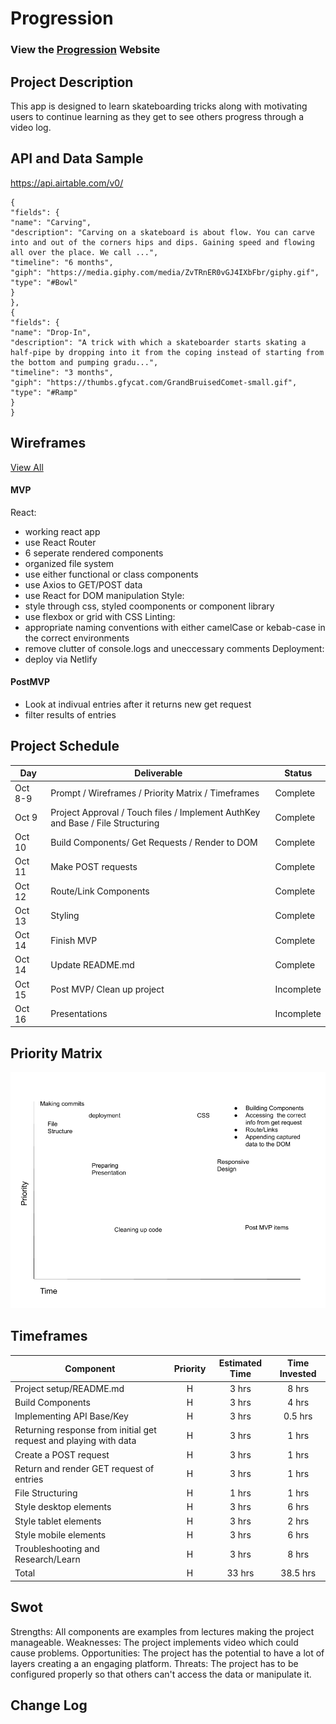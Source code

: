 # Progression

### View the [Progression](https://progression.netlify.app/) Website

## Project Description

This app is designed to learn skateboarding tricks along with motivating users to continue learning as they get to see others progress through a video log.

## API and Data Sample

https://api.airtable.com/v0/

```
{
"fields": {
"name": "Carving",
"description": "Carving on a skateboard is about flow. You can carve into and out of the corners hips and dips. Gaining speed and flowing all over the place. We call ...",
"timeline": "6 months",
"giph": "https://media.giphy.com/media/ZvTRnER0vGJ4IXbFbr/giphy.gif",
"type": "#Bowl"
}
},
{
"fields": {
"name": "Drop-In",
"description": "A trick with which a skateboarder starts skating a half-pipe by dropping into it from the coping instead of starting from the bottom and pumping gradu...",
"timeline": "3 months",
"giph": "https://thumbs.gfycat.com/GrandBruisedComet-small.gif",
"type": "#Ramp"
}
}
```

## Wireframes

[View All](https://github.com/ForkingPaths2040/Progression/blob/main/PNGs/wireframes/preview.md)

#### MVP

React:

- working react app
- use React Router
- 6 seperate rendered components
- organized file system
- use either functional or class components
- use Axios to GET/POST data
- use React for DOM manipulation
  Style:
- style through css, styled coomponents or component library
- use flexbox or grid with CSS
  Linting:
- appropriate naming conventions with either camelCase or kebab-case in the correct environments
- remove clutter of console.logs and uneccessary comments
  Deployment:
- deploy via Netlify

#### PostMVP

- Look at indivual entries after it returns new get request
- filter results of entries

## Project Schedule

| Day     | Deliverable                                                                    | Status     |
| ------- | ------------------------------------------------------------------------------ | ---------- |
| Oct 8-9 | Prompt / Wireframes / Priority Matrix / Timeframes                             | Complete   |
| Oct 9   | Project Approval / Touch files / Implement AuthKey and Base / File Structuring | Complete   |
| Oct 10  | Build Components/ Get Requests / Render to DOM                                 | Complete   |
| Oct 11  | Make POST requests                                                             | Complete   |
| Oct 12  | Route/Link Components                                                          | Complete   |
| Oct 13  | Styling                                                                        | Complete   |
| Oct 14  | Finish MVP                                                                     | Complete   |
| Oct 14  | Update README.md                                                               | Complete   |
| Oct 15  | Post MVP/ Clean up project                                                     | Incomplete |
| Oct 16  | Presentations                                                                  | Incomplete |

## Priority Matrix

![Time and Priority Matrix (1).png](https://github.com/ForkingPaths2040/Progression/blob/main/PNGs/Time%20and%20Priority%20Matrix%20(1).png)

## Timeframes

| Component                                                         | Priority | Estimated Time | Time Invested |
| ----------------------------------------------------------------- | :------: | :------------: | :-----------: |
| Project setup/README.md                                           |    H     |     3 hrs      |     8 hrs     |
| Build Components                                                  |    H     |     3 hrs      |     4 hrs     |
| Implementing API Base/Key                                         |    H     |     3 hrs      |    0.5 hrs    |
| Returning response from initial get request and playing with data |    H     |     3 hrs      |     1 hrs     |
| Create a POST request                                             |    H     |     3 hrs      |     1 hrs     |
| Return and render GET request of entries                          |    H     |     3 hrs      |     1 hrs     |
| File Structuring                                                  |    H     |     1 hrs      |     1 hrs     |
| Style desktop elements                                            |    H     |     3 hrs      |     6 hrs     |
| Style tablet elements                                             |    H     |     3 hrs      |     2 hrs     |
| Style mobile elements                                             |    H     |     3 hrs      |     6 hrs     |
| Troubleshooting and Research/Learn                                |    H     |     3 hrs      |     8 hrs     |
| Total                                                             |    H     |     33 hrs     |   38.5 hrs    |

## Swot

Strengths: All components are examples from lectures making the project manageable.
Weaknesses: The project implements video which could cause problems.
Opportunities: The project has the potential to have a lot of layers creating a an engaging platform.
Threats: The project has to be configured properly so that others can't access the data or manipulate it.

## Change Log
